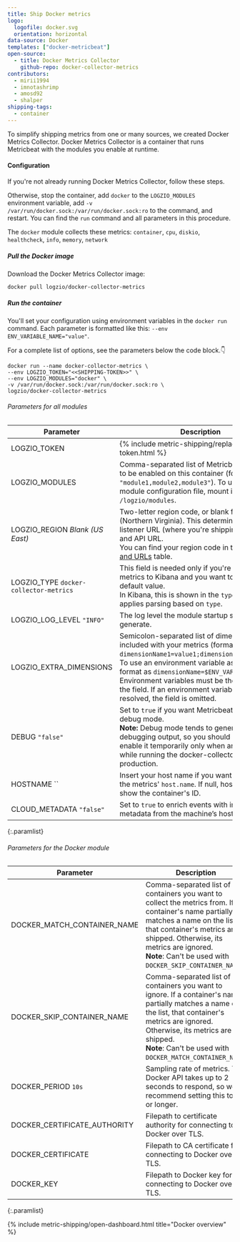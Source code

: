 ```yaml
---
title: Ship Docker metrics
logo:
  logofile: docker.svg
  orientation: horizontal
data-source: Docker
templates: ["docker-metricbeat"]
open-source:
  - title: Docker Metrics Collector
    github-repo: docker-collector-metrics
contributors:
  - mirii1994
  - imnotashrimp
  - amosd92
  - shalper
shipping-tags:
  - container
---
```


To simplify shipping metrics from one or many sources,
we created Docker Metrics Collector.
Docker Metrics Collector is a container
that runs Metricbeat with the modules you enable at runtime.

#### Configuration

If you're not already running Docker Metrics Collector,
follow these steps.

Otherwise, stop the container, add
`docker`
to the `LOGZIO_MODULES` environment variable,
add `-v /var/run/docker.sock:/var/run/docker.sock:ro` to the command,
and restart.
You can find the `run` command and all parameters
in this procedure.

The `docker` module collects these metrics:
`container`,
`cpu`,
`diskio`,
`healthcheck`,
`info`,
`memory`,
`network`

<div class="tasklist">

##### Pull the Docker image

Download the Docker Metrics Collector image:

```shell
docker pull logzio/docker-collector-metrics
```

##### Run the container

You'll set your configuration using environment variables
in the `docker run` command.
Each parameter is formatted like this:
`--env ENV_VARIABLE_NAME="value"`.

For a complete list of options, see the parameters below the code block.👇

```shell
docker run --name docker-collector-metrics \
--env LOGZIO_TOKEN="<<SHIPPING-TOKEN>>" \
--env LOGZIO_MODULES="docker" \
-v /var/run/docker.sock:/var/run/docker.sock:ro \
logzio/docker-collector-metrics
```

###### Parameters for all modules

| Parameter | Description |
|---|---|
| LOGZIO_TOKEN <span class="required-param"></span> | {% include metric-shipping/replace-metrics-token.html %} |
| LOGZIO_MODULES <span class="required-param"></span> | Comma-separated list of Metricbeat modules to be enabled on this container (formatted as `"module1,module2,module3"`). To use a custom module configuration file, mount its folder to `/logzio/modules`. |
| LOGZIO_REGION <span class="default-param">_Blank (US East)_</span> | Two-letter region code, or blank for US East (Northern Virginia). This determines your listener URL (where you're shipping the logs to) and API URL. <br> You can find your region code in the [Regions and URLs]({{site.baseurl}}/user-guide/accounts/account-region.html#regions-and-urls) table. |
| LOGZIO_TYPE <span class="default-param">`docker-collector-metrics`</span> | This field is needed only if you're shipping metrics to Kibana and you want to override the default value. <br> In Kibana, this is shown in the `type` field. Logz.io applies parsing based on `type`. |
| LOGZIO_LOG_LEVEL <span class="default-param">`"INFO"`</span> | The log level the module startup scripts will generate. |
| LOGZIO_EXTRA_DIMENSIONS | Semicolon-separated list of dimensions to be included with your metrics (formatted as `dimensionName1=value1;dimensionName2=value2`). <br> To use an environment variable as a value, format as `dimensionName=$ENV_VAR_NAME`. Environment variables must be the only value in the field. If an environment variable can't be resolved, the field is omitted. |
| DEBUG <span class="default-param">`"false"`</span> | Set to `true` if you want Metricbeat to run in debug mode.<br/> **Note:** Debug mode tends to generate a lot of debugging output, so you should probably enable it temporarily only when an error occurs while running the docker-collector in production.  |
| HOSTNAME <span class="default-param">``</span> | Insert your host name if you want it to appear in the metrics' `host.name`. If null, host.name will show the container's ID. |
| CLOUD_METADATA <span class="default-param">`"false"`</span> | Set to `true` to enrich events with instance metadata from the machine’s hosting provider. |
{:.paramlist}

###### Parameters for the Docker module

| Parameter | Description |
|---|---|
| DOCKER_MATCH_CONTAINER_NAME | Comma-separated list of containers you want to collect the metrics from. If a container's name partially matches a name on the list, that container's metrics are shipped. Otherwise, its metrics are ignored. <br> **Note**: Can't be used with `DOCKER_SKIP_CONTAINER_NAME`. |
| DOCKER_SKIP_CONTAINER_NAME | Comma-separated list of containers you want to ignore. If a container's name partially matches a name on the list, that container's metrics are ignored. Otherwise, its metrics are shipped. <br> **Note**: Can't be used with `DOCKER_MATCH_CONTAINER_NAME`. |
| DOCKER_PERIOD <span class="default-param">`10s`</span> | Sampling rate of metrics. The Docker API takes up to 2 seconds to respond, so we recommend setting this to `3s` or longer. |
| DOCKER_CERTIFICATE_AUTHORITY | Filepath to certificate authority for connecting to Docker over TLS. |
| DOCKER_CERTIFICATE | Filepath to CA certificate for connecting to Docker over TLS. |
| DOCKER_KEY | Filepath to Docker key for connecting to Docker over TLS. |
{:.paramlist}

{% include metric-shipping/open-dashboard.html title="Docker overview" %}


</div>
